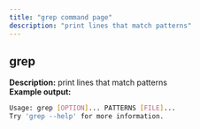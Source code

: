 ```yaml
---
title: "grep command page"
description: "print lines that match patterns"
---
```

## grep
**Description:** print lines that match patterns<br>
**Example output:**
```sh
Usage: grep [OPTION]... PATTERNS [FILE]...
Try 'grep --help' for more information.
```
